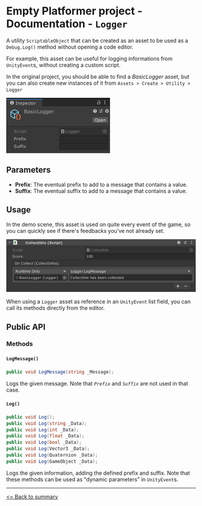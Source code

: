 # Empty Platformer project - Documentation - `Logger`

A utility `ScriptableObject` that can be created as an asset to be used as a `Debug.Log()` method without opening a code editor.

For example, this asset can be useful for logging informations from `UnityEvent`s, without creating a custom script.

In the original project, you should be able to find a *BasicLogger* asset, but you can also create new instances of it from `Assets > Create > Utility > Logger`

![*BasicLogger* asset inspector](./images/logger-01.png)

## Parameters

- **Prefix**: The eventual prefix to add to a message that contains a value.
- **Suffix**: The eventual suffix to add to a message that contains a value.

## Usage

In the demo scene, this asset is used on quite every event of the game, so you can quickly see if there's feedbacks you've not already set.

![*BasicLogger* asset usage](./images/logger-02.png)

When using a `Logger` asset as reference in an `UnityEvent` list field, you can call its methods directly from the editor.

## Public API

### Methods

#### `LogMessage()`

```cs
public void LogMessage(string _Message);
```

Logs the given message. Note that *`Prefix`* and *`Suffix`* are not used in that case.

#### `Log()`

```cs
public void Log();
public void Log(string _Data);
public void Log(int _Data);
public void Log(float _Data);
public void Log(bool _Data);
public void Log(Vector3 _Data);
public void Log(Quaternion _Data);
public void Log(GameObject _Data);
```

Logs the given information, adding the defined prefix and suffix. Note that these methods can be used as "dynamic parameters" in `UnityEvent`s.

---

[<= Back to summary](./README.md)